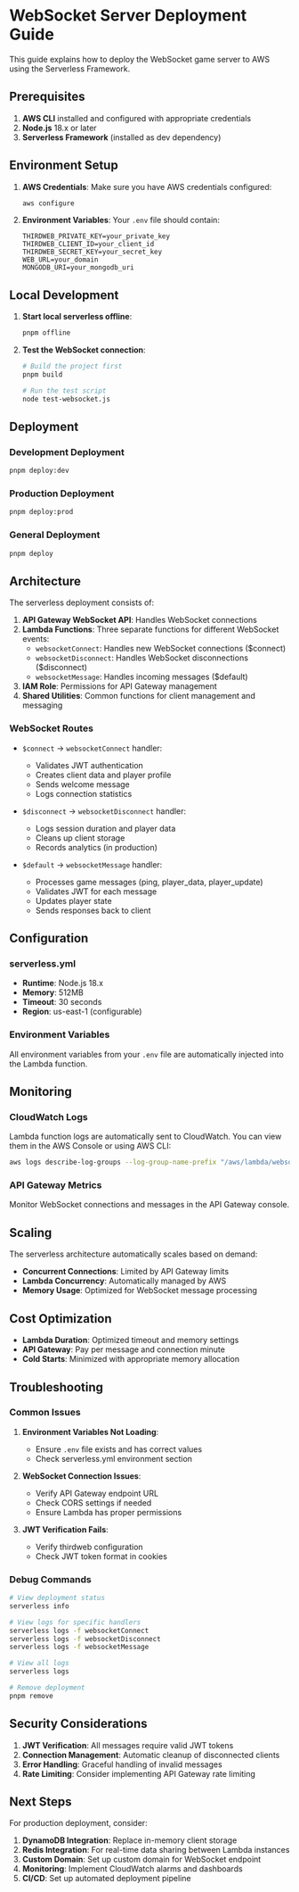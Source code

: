 # WebSocket Server Deployment Guide

This guide explains how to deploy the WebSocket game server to AWS using the Serverless Framework.

## Prerequisites

1. **AWS CLI** installed and configured with appropriate credentials
2. **Node.js** 18.x or later
3. **Serverless Framework** (installed as dev dependency)

## Environment Setup

1. **AWS Credentials**: Make sure you have AWS credentials configured:
   ```bash
   aws configure
   ```

2. **Environment Variables**: Your `.env` file should contain:
   ```env
   THIRDWEB_PRIVATE_KEY=your_private_key
   THIRDWEB_CLIENT_ID=your_client_id
   THIRDWEB_SECRET_KEY=your_secret_key
   WEB_URL=your_domain
   MONGODB_URI=your_mongodb_uri
   ```

## Local Development

1. **Start local serverless offline**:
   ```bash
   pnpm offline
   ```

2. **Test the WebSocket connection**:
   ```bash
   # Build the project first
   pnpm build
   
   # Run the test script
   node test-websocket.js
   ```

## Deployment

### Development Deployment
```bash
pnpm deploy:dev
```

### Production Deployment
```bash
pnpm deploy:prod
```

### General Deployment
```bash
pnpm deploy
```

## Architecture

The serverless deployment consists of:

1. **API Gateway WebSocket API**: Handles WebSocket connections
2. **Lambda Functions**: Three separate functions for different WebSocket events:
   - `websocketConnect`: Handles new WebSocket connections ($connect)
   - `websocketDisconnect`: Handles WebSocket disconnections ($disconnect)
   - `websocketMessage`: Handles incoming messages ($default)
3. **IAM Role**: Permissions for API Gateway management
4. **Shared Utilities**: Common functions for client management and messaging

### WebSocket Routes

- `$connect` → `websocketConnect` handler:
  - Validates JWT authentication
  - Creates client data and player profile
  - Sends welcome message
  - Logs connection statistics

- `$disconnect` → `websocketDisconnect` handler:
  - Logs session duration and player data
  - Cleans up client storage
  - Records analytics (in production)

- `$default` → `websocketMessage` handler:
  - Processes game messages (ping, player_data, player_update)
  - Validates JWT for each message
  - Updates player state
  - Sends responses back to client

## Configuration

### serverless.yml
- **Runtime**: Node.js 18.x
- **Memory**: 512MB
- **Timeout**: 30 seconds
- **Region**: us-east-1 (configurable)

### Environment Variables
All environment variables from your `.env` file are automatically injected into the Lambda function.

## Monitoring

### CloudWatch Logs
Lambda function logs are automatically sent to CloudWatch. You can view them in the AWS Console or using AWS CLI:

```bash
aws logs describe-log-groups --log-group-name-prefix "/aws/lambda/websocket-game-server"
```

### API Gateway Metrics
Monitor WebSocket connections and messages in the API Gateway console.

## Scaling

The serverless architecture automatically scales based on demand:
- **Concurrent Connections**: Limited by API Gateway limits
- **Lambda Concurrency**: Automatically managed by AWS
- **Memory Usage**: Optimized for WebSocket message processing

## Cost Optimization

- **Lambda Duration**: Optimized timeout and memory settings
- **API Gateway**: Pay per message and connection minute
- **Cold Starts**: Minimized with appropriate memory allocation

## Troubleshooting

### Common Issues

1. **Environment Variables Not Loading**:
   - Ensure `.env` file exists and has correct values
   - Check serverless.yml environment section

2. **WebSocket Connection Issues**:
   - Verify API Gateway endpoint URL
   - Check CORS settings if needed
   - Ensure Lambda has proper permissions

3. **JWT Verification Fails**:
   - Verify thirdweb configuration
   - Check JWT token format in cookies

### Debug Commands

```bash
# View deployment status
serverless info

# View logs for specific handlers
serverless logs -f websocketConnect
serverless logs -f websocketDisconnect
serverless logs -f websocketMessage

# View all logs
serverless logs

# Remove deployment
pnpm remove
```

## Security Considerations

1. **JWT Verification**: All messages require valid JWT tokens
2. **Connection Management**: Automatic cleanup of disconnected clients
3. **Error Handling**: Graceful handling of invalid messages
4. **Rate Limiting**: Consider implementing API Gateway rate limiting

## Next Steps

For production deployment, consider:

1. **DynamoDB Integration**: Replace in-memory client storage
2. **Redis Integration**: For real-time data sharing between Lambda instances
3. **Custom Domain**: Set up custom domain for WebSocket endpoint
4. **Monitoring**: Implement CloudWatch alarms and dashboards
5. **CI/CD**: Set up automated deployment pipeline 